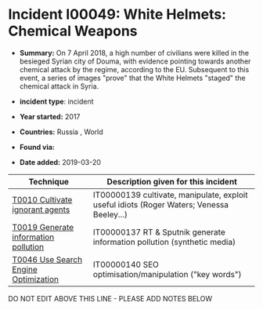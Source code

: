 # Incident I00049: White Helmets: Chemical Weapons

* **Summary:** On 7 April 2018, a high number of civilians were killed in the besieged Syrian city of Douma, with evidence pointing towards another chemical attack by the regime, according to the EU. Subsequent to this event, a series of images "prove" that the White Helmets "staged" the chemical attack in Syria.

* **incident type**: incident

* **Year started:** 2017

* **Countries:** Russia , World

* **Found via:** 

* **Date added:** 2019-03-20
 

| Technique | Description given for this incident |
| --------- | ------------------------- |
| [T0010 Cultivate ignorant agents](../../generated_pages/techniques/T0010.md) | IT00000139 cultivate, manipulate, exploit useful idiots (Roger Waters; Venessa Beeley...) |
| [T0019 Generate information pollution](../../generated_pages/techniques/T0019.md) | IT00000137 RT & Sputnik generate information pollution (synthetic media) |
| [T0046 Use Search Engine Optimization](../../generated_pages/techniques/T0046.md) | IT00000140 SEO optimisation/manipulation ("key words") |


DO NOT EDIT ABOVE THIS LINE - PLEASE ADD NOTES BELOW